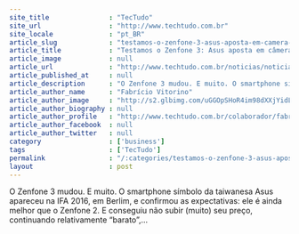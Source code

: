```yaml
---
site_title               : "TecTudo"
site_url                 : "http://www.techtudo.com.br"
site_locale              : "pt_BR"
article_slug             : "testamos-o-zenfone-3-asus-aposta-em-camera-potencia-e-preco-baixo"
article_title            : "Testamos o Zenfone 3: Asus aposta em câmera, potência e preço baixo"
article_image            : null
article_url              : "http://www.techtudo.com.br/noticias/noticia/2016/09/testamos-o-zenfone-3-asus-aposta-em-camera-potencia-e-preco-baixo-ifa2016.html"
article_published_at     : null
article_description      : "O Zenfone 3 mudou. E muito. O smartphone símbolo da taiwanesa Asus apareceu na IFA 2016, em Berlim, e confirmou as expectativas: ele é ainda melhor que o Zenfone 2. E conseguiu não subir (muito) seu preço, continuando relativamente “barato”,..."
article_author_name      : "Fabrício Vitorino"
article_author_image     : "http://s2.glbimg.com/uGGOpSHoR4im98dXXjYidLXGc-s=/30x30/s2.glbimg.com/n7uWw1jgPZ8m2butiIf1dYNJdEY=/0x0:140x140/75x75/s.glbimg.com/po/tt2/f/original/2013/10/07/fabricio_imagem.jpg"
article_author_biography : null
article_author_profile   : "http://www.techtudo.com.br/colaborador/fabricio-vitorino.html"
article_author_facebook  : null
article_author_twitter   : null
category                 : ['business']
tags                     : ['TecTudo']
permalink                : "/:categories/testamos-o-zenfone-3-asus-aposta-em-camera-potencia-e-preco-baixo/"
layout                   : post
---
```


O Zenfone 3 mudou. E muito. O smartphone símbolo da taiwanesa Asus apareceu na IFA 2016, em Berlim, e confirmou as expectativas: ele é ainda melhor que o Zenfone 2. E conseguiu não subir (muito) seu preço, continuando relativamente “barato”,...

